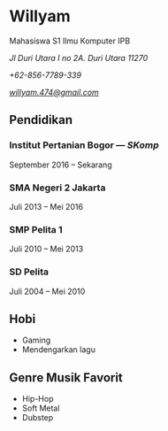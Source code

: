 # Willyam

Mahasiswa S1 Ilmu Komputer IPB

*Jl Duri Utara I no 2A. Duri Utara 11270*

*+62-856-7789-339*

*willyam.474@gmail.com*

## Pendidikan

### Institut Pertanian Bogor &mdash; *SKomp*
September 2016 &ndash; Sekarang

### SMA Negeri 2 Jakarta
Juli 2013 &ndash; Mei 2016

### SMP Pelita 1
Juli 2010 &ndash; Mei 2013

### SD Pelita
Juli 2004 &ndash; Mei 2010

## Hobi
- Gaming
- Mendengarkan lagu

## Genre Musik Favorit
- Hip-Hop
- Soft Metal
- Dubstep

